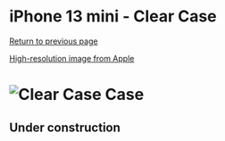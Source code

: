 # iPhone 13 mini  - Clear Case

[Return to previous page](/iphone_13)

[High-resolution image from Apple](https://store.storeimages.cdn-apple.com/8756/as-images.apple.com/is//MM2W3?wid=4500&hei=4500&fmt=png)

# ![Clear Case Case](/everyphone/MM2W3.png)

## Under construction
